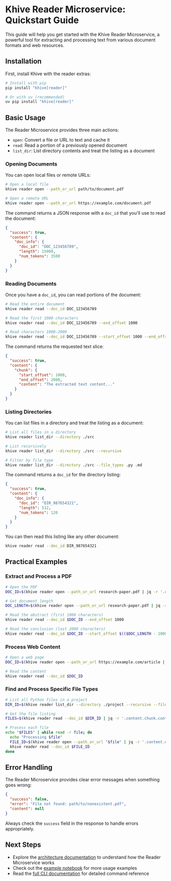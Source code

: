 # Khive Reader Microservice: Quickstart Guide

This guide will help you get started with the Khive Reader Microservice, a
powerful tool for extracting and processing text from various document formats
and web resources.

## Installation

First, install Khive with the reader extras:

```bash
# Install with pip
pip install "khive[reader]"

# Or with uv (recommended)
uv pip install "khive[reader]"
```

## Basic Usage

The Reader Microservice provides three main actions:

- `open`: Convert a file or URL to text and cache it
- `read`: Read a portion of a previously opened document
- `list_dir`: List directory contents and treat the listing as a document

### Opening Documents

You can open local files or remote URLs:

```bash
# Open a local file
khive reader open --path_or_url path/to/document.pdf

# Open a remote URL
khive reader open --path_or_url https://example.com/document.pdf
```

The command returns a JSON response with a `doc_id` that you'll use to read the
document:

```json
{
  "success": true,
  "content": {
    "doc_info": {
      "doc_id": "DOC_123456789",
      "length": 15000,
      "num_tokens": 3500
    }
  }
}
```

### Reading Documents

Once you have a `doc_id`, you can read portions of the document:

```bash
# Read the entire document
khive reader read --doc_id DOC_123456789

# Read the first 1000 characters
khive reader read --doc_id DOC_123456789 --end_offset 1000

# Read characters 1000-2000
khive reader read --doc_id DOC_123456789 --start_offset 1000 --end_offset 2000
```

The command returns the requested text slice:

```json
{
  "success": true,
  "content": {
    "chunk": {
      "start_offset": 1000,
      "end_offset": 2000,
      "content": "The extracted text content..."
    }
  }
}
```

### Listing Directories

You can list files in a directory and treat the listing as a document:

```bash
# List all files in a directory
khive reader list_dir --directory ./src

# List recursively
khive reader list_dir --directory ./src --recursive

# Filter by file type
khive reader list_dir --directory ./src --file_types .py .md
```

The command returns a `doc_id` for the directory listing:

```json
{
  "success": true,
  "content": {
    "doc_info": {
      "doc_id": "DIR_987654321",
      "length": 512,
      "num_tokens": 120
    }
  }
}
```

You can then read this listing like any other document:

```bash
khive reader read --doc_id DIR_987654321
```

## Practical Examples

### Extract and Process a PDF

```bash
# Open the PDF
DOC_ID=$(khive reader open --path_or_url research-paper.pdf | jq -r '.content.doc_info.doc_id')

# Get document length
DOC_LENGTH=$(khive reader open --path_or_url research-paper.pdf | jq -r '.content.doc_info.length')

# Read the abstract (first 1000 characters)
khive reader read --doc_id $DOC_ID --end_offset 1000

# Read the conclusion (last 2000 characters)
khive reader read --doc_id $DOC_ID --start_offset $(($DOC_LENGTH - 2000))
```

### Process Web Content

```bash
# Open a web page
DOC_ID=$(khive reader open --path_or_url https://example.com/article | jq -r '.content.doc_info.doc_id')

# Read the content
khive reader read --doc_id $DOC_ID
```

### Find and Process Specific File Types

```bash
# List all Python files in a project
DIR_ID=$(khive reader list_dir --directory ./project --recursive --file_types .py | jq -r '.content.doc_info.doc_id')

# Get the file listing
FILES=$(khive reader read --doc_id $DIR_ID | jq -r '.content.chunk.content')

# Process each file
echo "$FILES" | while read -r file; do
  echo "Processing $file"
  FILE_ID=$(khive reader open --path_or_url "$file" | jq -r '.content.doc_info.doc_id')
  khive reader read --doc_id $FILE_ID
done
```

## Error Handling

The Reader Microservice provides clear error messages when something goes wrong:

```json
{
  "success": false,
  "error": "File not found: path/to/nonexistent.pdf",
  "content": null
}
```

Always check the `success` field in the response to handle errors appropriately.

## Next Steps

- Explore the [architecture documentation](architecture.md) to understand how
  the Reader Microservice works
- Check out the [example notebook](examples/basic_usage.ipynb) for more usage
  examples
- Read the [full CLI documentation](../commands/khive_reader.md) for detailed
  command reference
